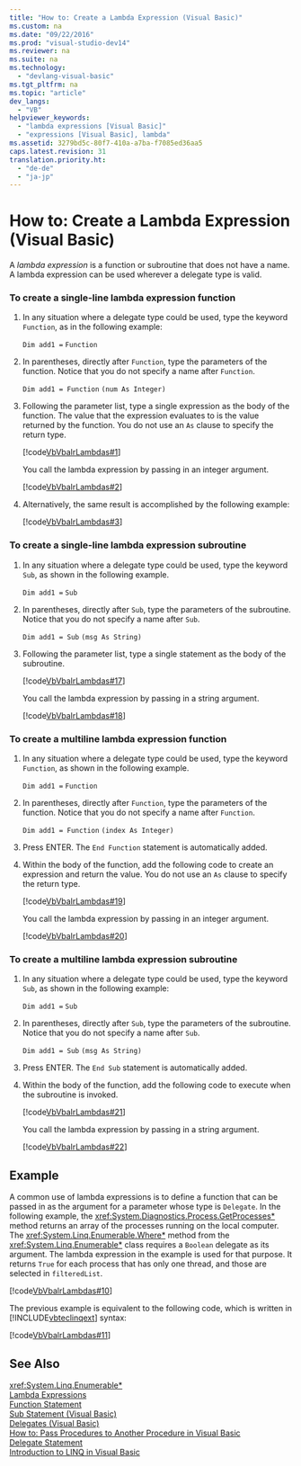 ```yaml
---
title: "How to: Create a Lambda Expression (Visual Basic)"
ms.custom: na
ms.date: "09/22/2016"
ms.prod: "visual-studio-dev14"
ms.reviewer: na
ms.suite: na
ms.technology: 
  - "devlang-visual-basic"
ms.tgt_pltfrm: na
ms.topic: "article"
dev_langs: 
  - "VB"
helpviewer_keywords: 
  - "lambda expressions [Visual Basic]"
  - "expressions [Visual Basic], lambda"
ms.assetid: 3279bd5c-80f7-410a-a7ba-f7085ed36aa5
caps.latest.revision: 31
translation.priority.ht: 
  - "de-de"
  - "ja-jp"
---
```

# How to: Create a Lambda Expression (Visual Basic)
A *lambda expression* is a function or subroutine that does not have a name. A lambda expression can be used wherever a delegate type is valid.  
  
### To create a single-line lambda expression function  
  
1.  In any situation where a delegate type could be used, type the keyword `Function`, as in the following example:  
  
     `Dim add1 =`   `Function`  
  
2.  In parentheses, directly after `Function`, type the parameters of the function. Notice that you do not specify a name after `Function`.  
  
     `Dim add1 = Function`   `(num As Integer)`  
  
3.  Following the parameter list, type a single expression as the body of the function. The value that the expression evaluates to is the value returned by the function. You do not use an `As` clause to specify the return type.  
  
     [!code[VbVbalrLambdas#1](../vs140/codesnippet/VisualBasic/how-to--create-a-lambda-expression--visual-basic-_1.vb)]  
  
     You call the lambda expression by passing in an integer argument.  
  
     [!code[VbVbalrLambdas#2](../vs140/codesnippet/VisualBasic/how-to--create-a-lambda-expression--visual-basic-_2.vb)]  
  
4.  Alternatively, the same result is accomplished by the following example:  
  
     [!code[VbVbalrLambdas#3](../vs140/codesnippet/VisualBasic/how-to--create-a-lambda-expression--visual-basic-_3.vb)]  
  
### To create a single-line lambda expression subroutine  
  
1.  In any situation where a delegate type could be used, type the keyword `Sub`, as shown in the following example.  
  
     `Dim add1 =`   `Sub`  
  
2.  In parentheses, directly after `Sub`, type the parameters of the subroutine. Notice that you do not specify a name after `Sub`.  
  
     `Dim add1 = Sub`   `(msg As String)`  
  
3.  Following the parameter list, type a single statement as the body of the subroutine.  
  
     [!code[VbVbalrLambdas#17](../vs140/codesnippet/VisualBasic/how-to--create-a-lambda-expression--visual-basic-_4.vb)]  
  
     You call the lambda expression by passing in a string argument.  
  
     [!code[VbVbalrLambdas#18](../vs140/codesnippet/VisualBasic/how-to--create-a-lambda-expression--visual-basic-_5.vb)]  
  
### To create a multiline lambda expression function  
  
1.  In any situation where a delegate type could be used, type the keyword `Function`, as shown in the following example.  
  
     `Dim add1 =`   `Function`  
  
2.  In parentheses, directly after `Function`, type the parameters of the function. Notice that you do not specify a name after `Function`.  
  
     `Dim add1 = Function`   `(index As Integer)`  
  
3.  Press ENTER. The `End Function` statement is automatically added.  
  
4.  Within the body of the function, add the following code to create an expression and return the value. You do not use an `As` clause to specify the return type.  
  
     [!code[VbVbalrLambdas#19](../vs140/codesnippet/VisualBasic/how-to--create-a-lambda-expression--visual-basic-_6.vb)]  
  
     You call the lambda expression by passing in an integer argument.  
  
     [!code[VbVbalrLambdas#20](../vs140/codesnippet/VisualBasic/how-to--create-a-lambda-expression--visual-basic-_7.vb)]  
  
### To create a multiline lambda expression subroutine  
  
1.  In any situation where a delegate type could be used, type the keyword `Sub`, as shown in the following example:  
  
     `Dim add1 =`   `Sub`  
  
2.  In parentheses, directly after `Sub`, type the parameters of the subroutine. Notice that you do not specify a name after `Sub`.  
  
     `Dim add1 = Sub`  `(msg As String)`  
  
3.  Press ENTER. The `End Sub` statement is automatically added.  
  
4.  Within the body of the function, add the following code to execute when the subroutine is invoked.  
  
     [!code[VbVbalrLambdas#21](../vs140/codesnippet/VisualBasic/how-to--create-a-lambda-expression--visual-basic-_8.vb)]  
  
     You call the lambda expression by passing in a string argument.  
  
     [!code[VbVbalrLambdas#22](../vs140/codesnippet/VisualBasic/how-to--create-a-lambda-expression--visual-basic-_9.vb)]  
  
## Example  
 A common use of lambda expressions is to define a function that can be passed in as the argument for a parameter whose type is `Delegate`. In the following example, the <xref:System.Diagnostics.Process.GetProcesses*> method returns an array of the processes running on the local computer. The <xref:System.Linq.Enumerable.Where*> method from the <xref:System.Linq.Enumerable*> class requires a `Boolean` delegate as its argument. The lambda expression in the example is used for that purpose. It returns `True` for each process that has only one thread, and those are selected in `filteredList`.  
  
 [!code[VbVbalrLambdas#10](../vs140/codesnippet/VisualBasic/how-to--create-a-lambda-expression--visual-basic-_10.vb)]  
  
 The previous example is equivalent to the following code, which is written in [!INCLUDE[vbteclinqext](../vs140/includes/vbteclinqext_md.md)] syntax:  
  
 [!code[VbVbalrLambdas#11](../vs140/codesnippet/VisualBasic/how-to--create-a-lambda-expression--visual-basic-_11.vb)]  
  
## See Also  
 <xref:System.Linq.Enumerable*>   
 [Lambda Expressions](../vs140/lambda-expressions--visual-basic-.md)   
 [Function Statement](../vs140/function-statement--visual-basic-.md)   
 [Sub Statement (Visual Basic)](../vs140/sub-statement--visual-basic-.md)   
 [Delegates (Visual Basic)](../vs140/delegates--visual-basic-.md)   
 [How to: Pass Procedures to Another Procedure in Visual Basic](../vs140/how-to--pass-procedures-to-another-procedure-in-visual-basic.md)   
 [Delegate Statement](../vs140/delegate-statement.md)   
 [Introduction to LINQ in Visual Basic](../vs140/introduction-to-linq-in-visual-basic.md)